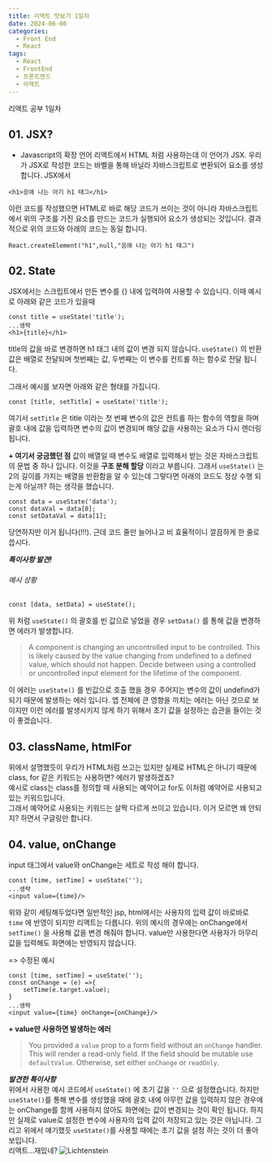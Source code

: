 ```yaml
---
title: 리액트 맛보기 1일차
date: 2024-06-06
categories:
  - Front End
  - React
tags:
  - React
  - FrontEnd
  - 프론트엔드
  - 리액트
---
```

리액트 공부 1일차

## 01. JSX?
- Javascript의 확장 언어
리액트에서 HTML 처럼 사용하는데 이 언어가 JSX.
우리가 JSX로 작성한 코드는 바벨을 통해 바닐라 자바스크립트로 변환되어 요소를 생성합니다.
JSX에서 

```
<h1>응애 나는 아기 h1 태그</h1>
```

이런 코드를 작성했으면 HTML로 바로 해당 코드가 쓰이는 것이 아니라 자바스크립트에서 위의 구조를 가진 요소를 만드는 코드가 실행되어 요소가 생성되는 것입니다.
결과적으로 위의 코드와 아래의 코드는 동일 합니다.

```
React.createElement("h1",null,"응애 나는 아기 h1 태그")
```

## 02. State
JSX에서는 스크립트에서 만든 변수를 {} 내에 입력하여 사용할 수 있습니다.
이때 예시로 아래와 같은 코드가 있을때

```
const title = useState('title');
...생략
<h1>{title}</h1>
```

title의 값을 바로 변경하면 h1 태그 내의 값이 변경 되지 않습니다.
`useState()` 의 반환 값은 배열로 전달되며 첫번째는 값, 두번째는 이 변수를 컨트롤 하는 함수로 전달 됩니다.

그래서 예시를 보자면 아래와 같은 형태를 가집니다.
```
const [title, setTitle] = useState('title');
```

여기서 `setTitle` 은 title 이라는 첫 번째 변수의 값은 컨트롤 하는 함수의 역할을 하며 괄호 내에 값을 입력하면 변수의 값이 변경되며 해당 값을 사용하는 요소가 다시 렌더링 됩니다.

**+ 여기서 궁금했던 점**
값이 배열일 때 변수도 배열로 입력해서 받는 것은 자바스크립트의 문법 중 하나 입니다.
이것을 **구조 분해 할당** 이라고 부릅니다.
그래서 `useState()` 는 2의 길이를 가지는 배열을 반환함을 알 수 있는데 그렇다면 아래의 코드도 정상 수행 되는게 아닐까? 하는 생각을 했습니다.

```
const data = useState('data');
const dataVal = data[0];
const setDataVal = data[1];
```

당연하지만 이거 됩니다(!!!). 근데 코드 줄만 늘어나고 비 효율적이니 깔끔하게 한 줄로 씁시다.


***특이사항 발견!***  
###### 예시 상황

```
const [data, setData] = useState();
```

위 처럼 `useState()` 의 괄호를 빈 값으로 넣었을 경우  `setData()` 를 통해 값을 변경하면 에러가 발생합니다.  

>A component is changing an uncontrolled input to be controlled. This is likely caused by the value changing from undefined to a defined value, which should not happen. Decide between using a controlled or uncontrolled input element for the lifetime of the component.
 
이 에러는 `useState()` 를 빈값으로 호출 했을 경우 주어지는 변수의 값이 undefind가 되기 때문에 발생하는 에러 입니다. 앱 전체에 큰 영향을 끼치는 에러는 아닌 것으로 보이지만 이런 에러를 발생시키지 않게 하기 위해서 초기 값을 설정하는 습관을 들이는 것이 좋겠습니다.

## 03. className, htmlFor
위에서 설명했듯이 우리가 HTML처럼 쓰고는 있지만 실제로 HTML은 아니기 때문에 class, for 같은 키워드는 사용하면? 에러가 발생하겠죠?  
예시로 class는 class를 정의할 때 사용되는 예약어고 for도 이처럼 예약어로 사용되고 있는 키워드입니다.  
그래서 예약어로 사용되는 키워드는 살짝 다르게 쓰이고 있습니다. 이거 모르면 왜 안되지? 하면서 구글링만 합니다.  

## 04. value, onChange
input 태그에서 value와 onChange는 세트로 작성 해야 합니다.

```
const [time, setTime] = useState('');
...생략
<input value={time}/>
```

위와 같이 세팅해두었다면 일반적인 jsp, html에서는 사용자의 입력 값이 바로바로 `time` 에 반영이 되지만 리액트는 다릅니다.
위의 예시의 경우에는 onChange에서 `setTime()` 을 사용해 값을 변경 해줘야 합니다.
value만 사용한다면 사용자가 아무리 값을 입력해도 화면에는 반영되지 않습니다.

=> 수정된 예시

```
const [time, setTime] = useState('');
const onChange = (e) =>{
	setTime(e.target.value);
}
...생략
<input value={time} onChange={onChange}/>
```

**+ value만 사용하면 발생하는 에러**  

>You provided a `value` prop to a form field without an `onChange` handler. This will render a read-only field. If the field should be mutable use `defaultValue`. Otherwise, set either `onChange` or `readOnly`.  


***발견한 특이사항***  
위에서 사용한 예시 코드에서 `useState()` 에 초기 값을 `''` 으로 설정했습니다. 하지만
`useState()`를 통해 변수를 생성했을 때에 괄호 내에 아무런 값을 입력하지 않은 경우에는 onChange를 함께 사용하지 않아도 화면에는 값이 변경되는 것이 확인 됩니다. 하지만 실제로 value로 설정한 변수에 사용자의 입력 값이 저장되고 있는 것은 아닙니다.
그리고 위에서 얘기했듯 `useState()`를 사용할 때에는 초기 값을 설정 하는 것이 더 좋아 보입니다.  
리액트...재밌네?
![Lichtenstein](http://images.weserv.nl/?url=https://codingkermit.github.io/assets/img/kermit/lovelyKermit.jpg&w=200&h=200&output=jpg&q=65)